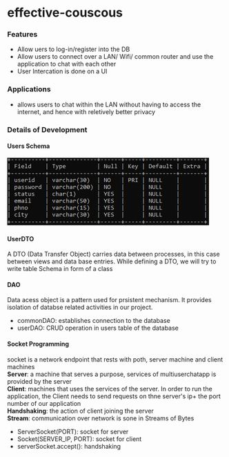 # effective-couscous

### Features
- Allow uers to log-in/register into the DB
- Allow users to connect over a LAN/ Wifi/ common router and use the application to chat with each other
- User Intercation is done on a UI

### Applications
- allows users to chat within the LAN without having to access the internet, and hence with reletively better privacy

### Details of Development
#### Users Schema
![user schema](https://github.com/akankshaSha/effective-couscous/blob/main/image.png)
#### UserDTO  
A DTO (Data Transfer Object) carries data between processes, in this case between views and data base entries. 
While defining a DTO, we will try to write table Schema in form of a class

#### DAO
Data acess object is a pattern used for prsistent mechanism. It provides isolation of databse related activities in our project.
- commonDAO: establishes connection to the database
- userDAO: CRUD operation in users table of the database

#### Socket Programming
socket is a network endpoint that rests with poth, server machine and client machines   
**Server**: a machine that serves a purpose, services of multiuserchatapp is provided by the server    
**Client**: machines that uses the services of the server. In order to run the application, the Client needs to send requests on thne server's ip+ the port number of 
our application  
**Handshaking**: the action of client joining the server  
**Stream**: communication over network is sone in Streams of Bytes  

- ServerSocket(PORT): socket for server
- Socket(SERVER_IP, PORT): socket for client
- serverSocket.accept(): handshaking
